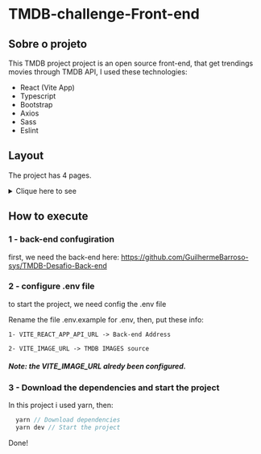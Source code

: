# TMDB-challenge-Front-end
## Sobre o projeto
  This TMDB project project is an open source front-end, that get trendings movies through TMDB API, I used these technologies:
  - React (Vite App)
  - Typescript
  - Bootstrap
  - Axios
  - Sass
  - Eslint
  
## Layout

<p> The project has 4 pages.</p>
<details> <summary> Clique here to see  </summary>
  <h2>See movie</h2>
  
  ![visualizar](https://imgur.com/HfxZYX4.png) 
  
  <h2> Home screen </h2>
  
  
  ![principal1](https://imgur.com/5VsoR8X.png) 
    
    
  ![principal2](https://imgur.com/2DrbA6e.png) 
    
    
  ![principal3](https://imgur.com/79vr7X5.png) 
  
  <h2> Register <h2>
    
  ![registrar](https://imgur.com/qT2ajY7.png)
    
  <h2> Login </h2>
  
  ![login](https://imgur.com/EwVlFrd.png)
</details>
    
    
    
    
## How to execute 
### 1 -  back-end confugiration
  first, we need the back-end here: https://github.com/GuilhermeBarroso-sys/TMDB-Desafio-Back-end
### 2 - configure .env file
to start the project, we need config the .env file

Rename the file .env.example for .env, then, put these info:
    
    1- VITE_REACT_APP_API_URL -> Back-end Address
    
    2- VITE_IMAGE_URL -> TMDB IMAGES source
    
<h5> Note: the VITE_IMAGE_URL alredy been configured. </h5>
    
### 3 - Download the dependencies and start the project
In this project i used yarn, then:
```ts
  yarn // Download dependencies
  yarn dev // Start the project
```
Done! <br>

    


